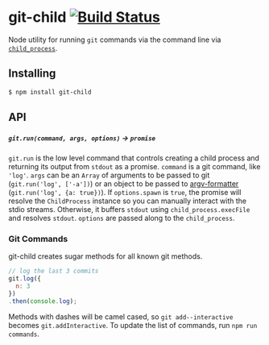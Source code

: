 git-child [![Build Status](https://travis-ci.org/bendrucker/git-child.svg?branch=master)](https://travis-ci.org/bendrucker/git-child)
=========

Node utility for running `git` commands via the command line via [`child_process`](http://nodejs.org/api/child_process.html). 

## Installing

```bash
$ npm install git-child
```

## API

##### `git.run(command, args, options)` -> `promise`

`git.run` is the low level command that controls creating a child process and returning its output from `stdout` as a promise. `command` is a git command, like `'log'`. `args` can be an `Array` of arguments to be passed to git (`git.run('log', ['-a'])`) or an object to be passed to [argv-formatter](https://github.com/bendrucker/argv-formatter) (`git.run('log', {a: true})`). If `options.spawn` is `true`, the promise will resolve the `ChildProcess` instance so you can manually interact with the stdio streams. Otherwise, it buffers `stdout` using `child_process.execFile` and resolves `stdout`. `options` are passed along to the `child_process`.

### Git Commands

git-child creates sugar methods for all known git methods.

```js
// log the last 3 commits
git.log({
  n: 3
})
.then(console.log);
```

Methods with dashes will be camel cased, so `git add--interactive` becomes `git.addInteractive`. To update the list of commands, run `npm run commands`.
